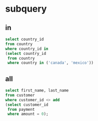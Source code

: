 # subquery

## in

``` sql
select country_id
from country
where country_id in
(select country_id
 from country
 where country in ('canada', 'mexico'))
```

## all

``` sql
select first_name, last_name
from customer
where customer_id <> add
(select customer_id
 from payment
 where amount = 0);
```
